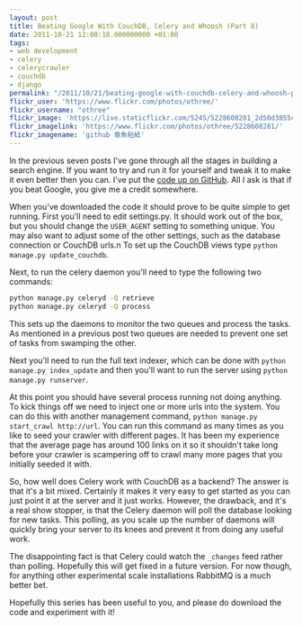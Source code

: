 ```yaml
---
layout: post
title: Beating Google With CouchDB, Celery and Whoosh (Part 8)
date: 2011-10-21 12:00:18.000000000 +01:00
tags:
- web development
- celery
- celerycrawler
- couchdb
- django
permalink: "/2011/10/21/beating-google-with-couchdb-celery-and-whoosh-part-8/"
flickr_user: 'https://www.flickr.com/photos/othree/'
flickr_username: "othree"
flickr_image: 'https://live.staticflickr.com/5245/5228608281_2d50d3855c_w.jpg'
flickr_imagelink: 'https://www.flickr.com/photos/othree/5228608281/'
flickr_imagename: 'github 章魚貼紙'
---
```

In the previous seven posts I've gone through all the stages in building a search engine. If you want to try
and run it for yourself and tweak it to make it even better then you can. I've put the
[code up on GitHub](https://github.com/andrewjw/celery-crawler). All I ask is that if you beat Google,
you give me a credit somewhere.

When you've downloaded the code it should prove to be quite simple to get running. First you'll need to edit
settings.py. It should work out of the box, but you should change the `USER_AGENT` setting to something
unique. You may also want to adjust some of the other settings, such as the database connection or CouchDB
urls.n To set up the CouchDB views type `python manage.py update_couchdb`.

Next, to run the celery daemon you'll need to type the following two commands:

```bash
python manage.py celeryd -Q retrieve
python manage.py celeryd -Q process
```

This sets up the daemons to monitor the two queues and process the tasks. As mentioned in a previous post
two queues are needed to prevent one set of tasks from swamping the other.
<!--more-->

Next you'll need to run the full text indexer, which can be done with `python manage.py index_update`
and then you'll want to run the server using `python manage.py runserver`.

At this point you should have several process running not doing anything. To kick things off we need to inject
one or more urls into the system. You can do this with another management command, `python manage.py
start_crawl http://url`. You can run this command as many times as you like to seed your crawler with
different pages. It has been my experience that the average page has around 100 links on it so it shouldn't
take long before your crawler is scampering off to crawl many more pages that you initially seeded it with.

So, how well does Celery work with CouchDB as a backend? The answer is that it's a bit mixed. Certainly it
makes it very easy to get started as you can just point it at the server and it just works. However, the
drawback, and it's a real show stopper, is that the Celery daemon will poll the database looking for new
tasks. This polling, as you scale up the number of daemons will quickly bring your server to its knees and
prevent it from doing any useful work.

The disappointing fact is that Celery could watch the `_changes` feed rather than polling. Hopefully
this will get fixed in a future version. For now though, for anything other experimental scale installations
RabbitMQ is a much better bet.

Hopefully this series has been useful to you, and please do download the code and experiment with it!
